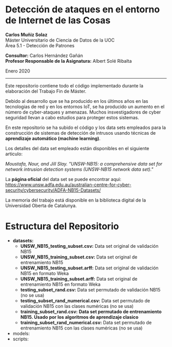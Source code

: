 # Detección de ataques en el entorno de Internet de las Cosas

**Carlos Muñiz Solaz**  
Máster Universitario de Ciencia de Datos de la UOC    
Área 5.1 - Detección de Patrones  

**Consultor:** Carlos Hernández Gañán  
**Profesor Responsable de la Asignatura:** Albert Solé Ribalta  

Enero 2020

---  

Este repositorio contiene todo el código implementado durante la elaboración del Trabajo Fin de Máster. 

Debido al desarrollo que se ha producido en los últimos años en las tecnologias de red y en los entornos IoT, se ha producido un aumento en el número de cyber-ataques y amenazas. Muchos insvestigadores de cyber seguridad llevan a cabo estudios para proteger estos sistemas.

En este repositorio se ha subido el código y los data sets empleados para la construcción de sistemas de detección de intrusos usando técnicas de **aprendizaje automático (machine learning)**.

Los detalles del data set empleado están disponibles en el siguiente articulo:

*Moustafa, Nour, and Jill Slay. "UNSW-NB15: a comprehensive data set for network intrusion detection systems (UNSW-NB15 network data set)."*

La **página oficial** del data set se puede encontrar aqui:  
https://www.unsw.adfa.edu.au/australian-centre-for-cyber-security/cybersecurity/ADFA-NB15-Datasets/

La memoria del trabajo está disponible en la biblioteca digital de la Universidad Oberta de Catalunya.

# Estructura del Repositorio

* **datasets:**
  - **UNSW_NB15_testing_subset.csv:** Data set original de validación NB15 
  - **UNSW_NB15_training_subset.csv:** Data set original de entrenamiento NB15 
  - **UNSW_NB15_testing_subset.arff:** Data set original de validación NB15 en formato Weka
  - **UNSW_NB15_training_subset.arff:** Data set original de entrenamiento NB15 en formato Weka
  - **testing_subset_rand.csv:** Data set permutado de validación NB15 (no se usa)
  - **testing_subset_rand_numerical.csv:** Data set permutado de validación NB15 con las clases numéricas (no se usa)
  - **training_subset_rand.csv:** **Data set permutado de entrenamiento NB15. Usado por los algoritmos de aprendizaje clasico**
  - **training_subset_rand_numerical.csv:** Data set permutado de entrenamiento NB15 con las clases numéricas (no se usa)
* models:
* scripts:
